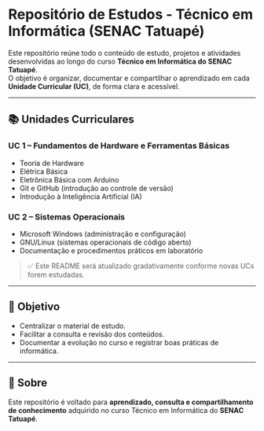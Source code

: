 # Repositório de Estudos - Técnico em Informática (SENAC Tatuapé)

Este repositório reúne todo o conteúdo de estudo, projetos e atividades desenvolvidas ao longo do curso **Técnico em Informática do SENAC Tatuapé**.  
O objetivo é organizar, documentar e compartilhar o aprendizado em cada **Unidade Curricular (UC)**, de forma clara e acessível.

---

## 📚 Unidades Curriculares

### UC 1 – Fundamentos de Hardware e Ferramentas Básicas
- Teoria de Hardware  
- Elétrica Básica  
- Eletrônica Básica com Arduino  
- Git e GitHub (introdução ao controle de versão)  
- Introdução à Inteligência Artificial (IA)  

### UC 2 – Sistemas Operacionais
- Microsoft Windows (administração e configuração)  
- GNU/Linux (sistemas operacionais de código aberto)  
- Documentação e procedimentos práticos em laboratório  

> ✅ Este README será atualizado gradativamente conforme novas UCs forem estudadas.

---

## 🎯 Objetivo
- Centralizar o material de estudo.  
- Facilitar a consulta e revisão dos conteúdos.  
- Documentar a evolução no curso e registrar boas práticas de informática.  

---

## 🔗 Sobre
Este repositório é voltado para **aprendizado, consulta e compartilhamento de conhecimento** adquirido no curso Técnico em Informática do **SENAC Tatuapé**.
